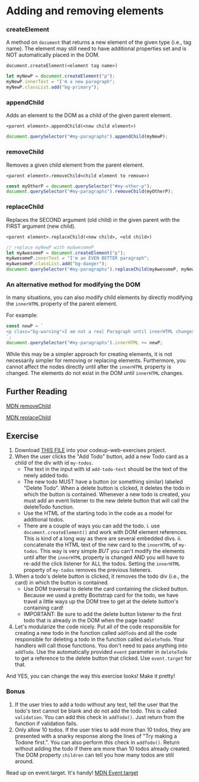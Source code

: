 # Adding and removing elements

### createElement

A method on `document` that returns a new element of the given type (i.e., tag name). The element may still need to have additional properties set and is NOT automatically placed in the DOM.

`document.createElement(<element tag name>)`

```js
let myNewP = document.createElement("p");
myNewP.innerText = "I'm a new paragraph";
myNewP.classList.add("bg-primary");
```

### appendChild

Adds an element to the DOM as a child of the given parent element. 

`<parent element>.appendChild(<new child element>)`

```js
document.querySelector("#my-paragraphs").appendChild(myNewP);
```

### removeChild

Removes a given child element from the parent element.

`<parent element>.removeChild<child element to remove>)`

```js
const myOtherP = document.querySelector("#my-other-p");
document.querySelector("#my-paragraphs").removeChild(myOtherP);
```

### replaceChild

Replaces the SECOND argument (old child) in the given parent with the FIRST argument (new child).

`<parent element>.replaceChild(<new child>, <old child>)`

```js
// replace myNewP with myAwesomeP
let myAwesomeP = document.createElement("p");
myAwesomeP.innerText = "I'm an EVEN BETTER paragraph";
myAwesomeP.classList.add("bg-danger");
document.querySelector("#my-paragraphs").replaceChild(myAwesomeP, myNewP);
```

### An alternative method for modifying the DOM

In many situations, you can also modify child elements by directly modifying the `innerHTML` property of the parent element. 

For example:

```js
const newP = `
<p class="bg-warning">I am not a real Paragraph until innerHTML changes</p>
`;
document.querySelector("#my-paragraphs").innerHTML += newP;
```

While this may be a simpler approach for creating elements, it is not necessarily simpler for removing or replacing elements. Furthermore, you cannot affect the nodes directly until after the `innerHTML` property is changed. The elements do not exist in the DOM until `innerHTML` changes.

## Further Reading

[MDN removeChild](https://developer.mozilla.org/en-US/docs/Web/API/Node/removeChild)

[MDN replaceChild](https://developer.mozilla.org/en-US/docs/Web/API/Node/replaceChild)

## Exercise

1. Download [THIS FILE](dom_add_remove.html) into your codeup-web-exercises project.
3. When the user clicks the "Add Todo" button, add a new Todo card as a child of the div with id `my-todos`. 
    -   The text in the input with id `add-todo-text` should be the text of the newly added todo. 
    -   The new todo MUST have a button (or something similar) labeled "Delete Todo". When a delete button is clicked, it deletes the todo in which the button is contained. Whenever a new todo is created, you must add an event listener to the new delete button that will call the deleteTodo function.
    -   Use the HTML of the starting todo in the code as a model for additional todos. 
    -   There are a couple of ways you can add the todo.
        i.  use `document.createElement()` and work with DOM element references. This is kind of a long way as there are several embedded divs.
        ii.  concatenate the HTML text of the new card to the `innerHTML` of `my-todos`. This way is very simple *BUT* you can't modify the elements until after the `innerHTML` property is changed AND you will have to re-add the click listener for ALL the todos. Setting the `innerHTML` property of `my-todos` removes the previous listeners.
4. When a todo's delete button is clicked, it removes the todo div (i.e., the card) in which the button is contained. 
    -   Use DOM traversal to delete the card containing the clicked button. Because we used a pretty Bootstrap card for the todo, we have travel a little ways up the DOM tree to get at the delete button's containing card!
    -   IMPORTANT: Be sure to add the delete button listener to the first todo that is already in the DOM when the page loads!
5. Let's modularize the code nicely. Put all of the code responsible for creating a new todo in the function called `addTodo` and all the code responsible for deleting a todo in the function called `deleteTodo`. Your handlers will call those functions. You don't need to pass anything into `addTodo`. Use the automatically provided `event` parameter in `deleteTodo` to get a reference to the delete button that clicked. Use `event.target` for that.

And YES, you can change the way this exercise looks! Make it pretty!

### Bonus
1.  If the user tries to add a todo without any text, tell the user that the todo's text cannot be blank and do not add the todo. This is called `validation`. You can add this check in `addTodo()`. Just return from the function if validation fails.
2. Only allow 10 todos. If the user tries to add more than 10 todos, they are presented with a snarky response along the lines of "Try making a Todone first.". You can also perform this check in `addTodo()`. Return without adding the todo if there are more than 10 todos already created. The DOM property `children` can tell you how many todos are still around.


Read up on event.target. It's handy!
[MDN Event.target](https://developer.mozilla.org/en-US/docs/Web/API/Event/target)